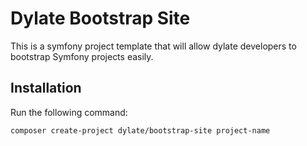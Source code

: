# Dylate Bootstrap Site

This is a symfony project template that will allow dylate developers to bootstrap Symfony projects easily.

## Installation

Run the following command:

```bash
composer create-project dylate/bootstrap-site project-name
```
